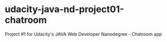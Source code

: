 # udacity-java-nd-project01-chatroom
Project #1 for Udacity's JAVA Web Developer Nanodegree - Chatroom app

